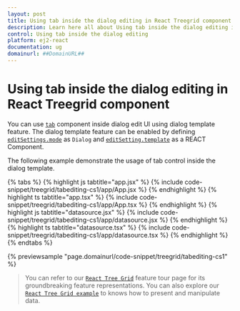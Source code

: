 ```yaml
---
layout: post
title: Using tab inside the dialog editing in React Treegrid component | Syncfusion
description: Learn here all about Using tab inside the dialog editing in Syncfusion React Treegrid component of Syncfusion Essential JS 2 and more.
control: Using tab inside the dialog editing 
platform: ej2-react
documentation: ug
domainurl: ##DomainURL##
---
```


# Using tab inside the dialog editing in React Treegrid component

You can use [`tab`](../../../tab) component inside dialog edit UI using dialog template feature. The dialog template feature can be enabled by defining [`editSettings.mode`](https://ej2.syncfusion.com/react/documentation/api/treegrid/editSettings/#mode) as `Dialog` and [`editSetting.template`](https://ej2.syncfusion.com/react/documentation/api/treegrid/editSettings/#template) as a REACT Component.

The following example demonstrate the usage of tab control inside the dialog template.

{% tabs %}
{% highlight js tabtitle="app.jsx" %}
{% include code-snippet/treegrid/tabediting-cs1/app/App.jsx %}
{% endhighlight %}
{% highlight ts tabtitle="app.tsx" %}
{% include code-snippet/treegrid/tabediting-cs1/app/App.tsx %}
{% endhighlight %}
{% highlight js tabtitle="datasource.jsx" %}
{% include code-snippet/treegrid/tabediting-cs1/app/datasource.jsx %}
{% endhighlight %}
{% highlight ts tabtitle="datasource.tsx" %}
{% include code-snippet/treegrid/tabediting-cs1/app/datasource.tsx %}
{% endhighlight %}
{% endtabs %}

 {% previewsample "page.domainurl/code-snippet/treegrid/tabediting-cs1" %}

> You can refer to our [`React Tree Grid`](https://www.syncfusion.com/react-ui-components/react-tree-grid) feature tour page for its groundbreaking feature representations. You can also explore our [`React Tree Grid example`](https://ej2.syncfusion.com/react/demos/#/material/treegrid/treegrid-overview) to knows how to present and manipulate data.
